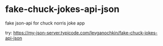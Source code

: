 # fake-chuck-jokes-api-json
fake json-api for chuck norris joke app

try: https://my-json-server.typicode.com/levganochkin/fake-chuck-jokes-api-json
